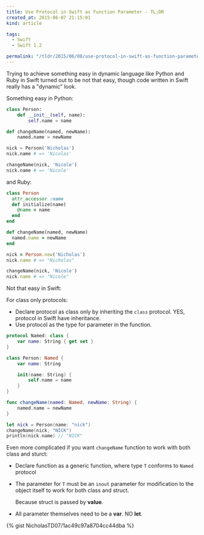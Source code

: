 ```yaml
---
title: Use Protocol in Swift as Function Parameter - TL;DR
created_at: 2015-06-07 21:15:01
kind: article

tags:
  - Swift
  - Swift 1.2

permalink: "/tldr/2015/06/08/use-protocol-in-swift-as-function-parameter.html"
---
```


Trying to achieve something easy in dynamic language like Python and Ruby in Swift turned out to be not that easy, though code written in Swift really has a "dynamic" look.

<!-- more -->

Something easy in Python:

```python
class Person:
    def __init__(self, name):
        self.name = name

def changeName(named, newName):
    named.name = newName

nick = Person('Nicholas')
nick.name # => 'Nicolas'

changeName(nick, 'Nicole')
nick.name # => 'Nicole'
```

and Ruby:

```ruby
class Person
  attr_accessor :name
  def initialize(name)
    @name = name
  end
end

def changeName(named, newName)
  named.name = newName
end

nick = Person.new('Nicholas')
nick.name # => "Nicholas"

changeName(nick, 'Nicole')
nick.name # => "Nicole"
```

Not that easy in Swift:

For class only protocols:

* Declare protocol as class only by inheriting the `class` protocol. YES, protocol in Swift have inheritance.
* Use protocol as the type for parameter in the function.

```swift
protocol Named: class {
    var name: String { get set }
}

class Person: Named {
    var name: String

    init(name: String) {
        self.name = name
    }
}

func changeName(named: Named, newName: String) {
    named.name = newName
}

let nick = Person(name: "nick")
changeName(nick, "NICK")
println(nick.name) // "NICK"
```

Even more complicated if you want `changeName` function to work with both class and sturct:

* Declare function as a generic function, where type `T` conforms to `Named` protocol

* The parameter for `T` must be an `inout` parameter for modification to the object itself to work for both class and struct.

    Because struct is passed by **value**.

* All parameter themselves need to be a **var**. NO **let**.


<!-- TODO -->
{% gist NicholasTD07/1ac49c97a8704cc44dba %}
